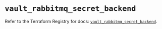 # `vault_rabbitmq_secret_backend`

Refer to the Terraform Registry for docs: [`vault_rabbitmq_secret_backend`](https://registry.terraform.io/providers/hashicorp/vault/3.23.0/docs/resources/rabbitmq_secret_backend).

